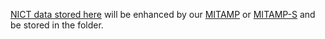 [NICT data stored here](../input) will be enhanced by our [MITAMP](../../../README.md#32-volume-testing) or [MITAMP-S](../../../README.md#43-volume-testing) and be stored in the folder.